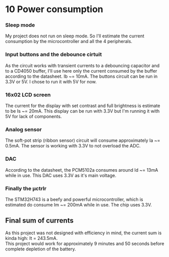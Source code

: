 # 10 Power consumption

### Sleep mode

 My project does not run on sleep mode. So I'll estimate the current consumption by the microcontroller and all the 4 peripherals.

### Input buttons and the debounce cirtuit

 As the circuit works with transient currents to a debouncing capacitor and to a CD4050 buffer, I'll use here only the current consumed by the buffer according to the datasheet. Ib ~= 10mA. The buttons circuit can be run in 3.3V or 5V. I chose to run it with 5V for now.

### 16x02 LCD screen

 The current for the display with set contrast and full brightness is estimate to be Is ~= 20mA. This display can be run with 3.3V but I'm running it with 5V for lack of components.

### Analog sensor

 The soft-pot strip (ribbon sensor) circuit will consume approximately Ia ~= 0.5mA. The sensor is working with 3.3V to not overload the ADC.

### DAC

 According to the datasheet, the PCM5102a consumes around Id ~= 13mA while in use. This DAC uses 3.3V as it's main voltage.

### Finally the µctrlr

 The STM32H743 is a beefy and powerful microcontroller, which is estimated do consume Im ~= 200mA while in use. The chip uses 3.3V.

## Final sum of currents

 As this project was not designed with efficiency in mind, the current sum is kinda high: It = 243.5mA.\
 This project would work for approximately 9 minutes and 50 seconds before complete depletion of the battery.